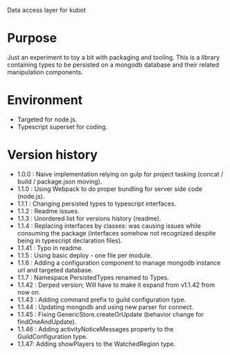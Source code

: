 Data access layer for kubot

# Purpose

Just an experiment to toy a bit with packaging and tooling.
This is a library containing types to be persisted on a mongodb database and their related manipulation components. 

# Environment

- Targeted for node.js.
- Typescript superset for coding.

# Version history

*  1.0.0 : Naive implementation relying on gulp for project tasking (concat / build / package.json moving).
*  1.1.0 : Using Webpack to do proper bundling for server side code (node.js).
*  1.1.1 : Changing persisted types to typescript interfaces.
*  1.1.2 : Readme issues.
*  1.1.3 : Unordered list for versions history (readme).
*  1.1.4 : Replacing interfaces by classes: was causing issues while consuming the package (interfaces somehow not recognized despite being in typescript declaration files).
*  1.1.41 : Typo in readme.
*  1.1.5 : Using basic deploy - one file per module.
*  1.1.6 : Adding a configuration component to manage mongodb instance url and targeted database.
*  1.1.7 : Namespace PersistedTypes renamed to Types.
*  1.1.42 : Derped version; Will have to make it expand from v1.1.42 from now on.
*  1.1.43 : Adding command prefix to guild configuration type.
*  1.1.44 : Updating mongodb and using new parser for connect.
*  1.1.45 : Fixing GenericStore.createOrUpdate (behavior change for findOneAndUpdate).
*  1.1.46 : Adding activityNoticeMessages property to the GuildConfiguration type.
*  1.1.47: Adding showPlayers to the WatchedRegion type.